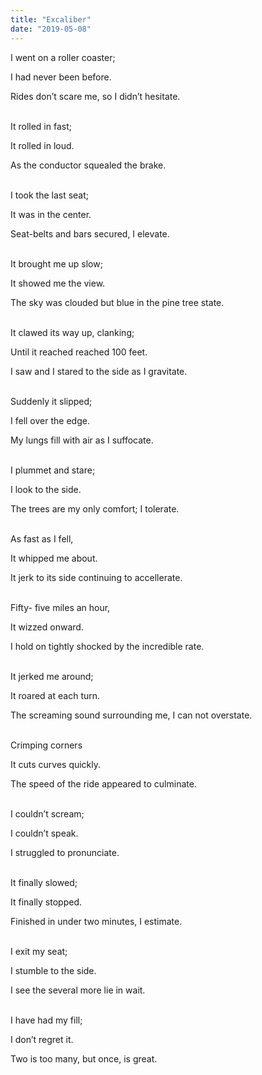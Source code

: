 ```yaml
---
title: "Excaliber"
date: "2019-05-08"
---
```


I went on a roller coaster;

I had never been before.

Rides don’t scare me, so I didn’t hesitate.

<br/>
It rolled in fast;

It rolled in loud.

As the conductor squealed the brake.

<br/>
I took the last seat;

It was in the center.

Seat-belts and bars secured, I elevate.

<br/>
It brought me up slow;

It showed me the view.

The sky was clouded but blue in the pine tree state.

<br/>
It clawed its way up, clanking;

Until it reached reached 100 feet.

I saw and I stared to the side as I gravitate.

<br/>
Suddenly it slipped;

I fell over the edge.

My lungs fill with air as I suffocate.

<br/>
I plummet and stare;

I look to the side.

The trees are my only comfort; I tolerate.

<br/>
As fast as I fell,

It whipped me about.

It jerk to its side continuing to accellerate.

<br/>
Fifty- five miles an hour,

It wizzed onward.

I hold on tightly shocked by the incredible rate.

<br/>
It jerked me around;

It roared at each turn.

The screaming sound surrounding me, I can not overstate.

<br/>
Crimping corners

It cuts curves quickly.

The speed of the ride appeared to culminate.

<br/>
I couldn’t scream;

I couldn’t speak.

I struggled to pronunciate.

<br/>
It finally slowed;

It finally stopped.

Finished in under two minutes, I estimate.

<br/>
I exit my seat;

I stumble to the side.

I see the several more lie in wait.

<br/>
I have had my fill;

I don’t regret it.

Two is too many, but once, is great.